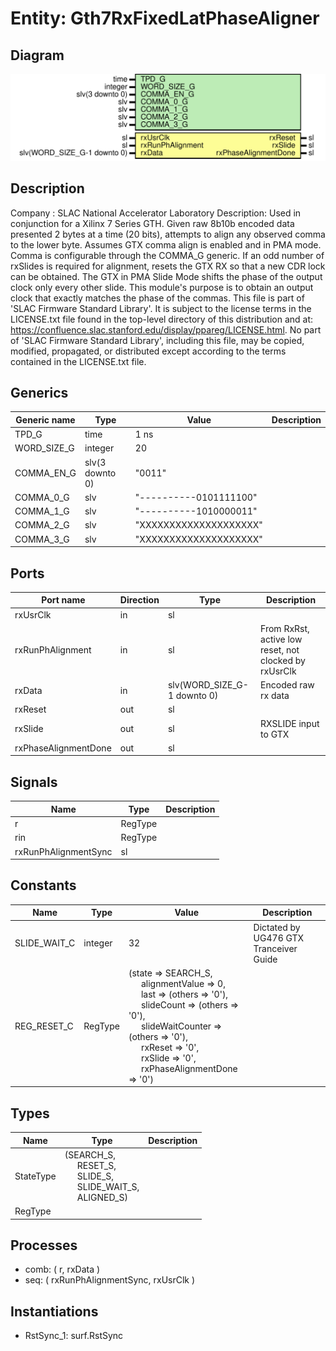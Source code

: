 # Entity: Gth7RxFixedLatPhaseAligner

## Diagram

![Diagram](Gth7RxFixedLatPhaseAligner.svg "Diagram")
## Description

Company    : SLAC National Accelerator Laboratory
Description:
Used in conjunction for a Xilinx 7 Series GTH.
Given raw 8b10b encoded data presented 2 bytes at a time (20 bits),
attempts to align any observed comma to the lower byte.
Assumes GTX comma align is enabled and in PMA mode.
Comma is configurable through the COMMA_G generic.
If an odd number of rxSlides is required for alignment, resets the GTX RX
so that a new CDR lock can be obtained. The GTX in PMA Slide Mode shifts
the phase of the output clock only every other slide. This module's
purpose is to obtain an output clock that exactly matches the phase of the
commas.
This file is part of 'SLAC Firmware Standard Library'.
It is subject to the license terms in the LICENSE.txt file found in the
top-level directory of this distribution and at:
   https://confluence.slac.stanford.edu/display/ppareg/LICENSE.html.
No part of 'SLAC Firmware Standard Library', including this file,
may be copied, modified, propagated, or distributed except according to
the terms contained in the LICENSE.txt file.
## Generics

| Generic name | Type            | Value                  | Description |
| ------------ | --------------- | ---------------------- | ----------- |
| TPD_G        | time            | 1 ns                   |             |
| WORD_SIZE_G  | integer         | 20                     |             |
| COMMA_EN_G   | slv(3 downto 0) | "0011"                 |             |
| COMMA_0_G    | slv             | "----------0101111100" |             |
| COMMA_1_G    | slv             | "----------1010000011" |             |
| COMMA_2_G    | slv             | "XXXXXXXXXXXXXXXXXXXX" |             |
| COMMA_3_G    | slv             | "XXXXXXXXXXXXXXXXXXXX" |             |
## Ports

| Port name            | Direction | Type                        | Description                                           |
| -------------------- | --------- | --------------------------- | ----------------------------------------------------- |
| rxUsrClk             | in        | sl                          |                                                       |
| rxRunPhAlignment     | in        | sl                          | From RxRst, active low reset, not clocked by rxUsrClk |
| rxData               | in        | slv(WORD_SIZE_G-1 downto 0) | Encoded raw rx data                                   |
| rxReset              | out       | sl                          |                                                       |
| rxSlide              | out       | sl                          | RXSLIDE input to GTX                                  |
| rxPhaseAlignmentDone | out       | sl                          |                                                       |
## Signals

| Name                 | Type    | Description |
| -------------------- | ------- | ----------- |
| r                    | RegType |             |
|  rin                 | RegType |             |
| rxRunPhAlignmentSync | sl      |             |
## Constants

| Name         | Type    | Value                                                                                                                                                                                                                                                                                                                                                                                                                                                                                                                                                                                               | Description                            |
| ------------ | ------- | --------------------------------------------------------------------------------------------------------------------------------------------------------------------------------------------------------------------------------------------------------------------------------------------------------------------------------------------------------------------------------------------------------------------------------------------------------------------------------------------------------------------------------------------------------------------------------------------------- | -------------------------------------- |
| SLIDE_WAIT_C | integer |  32                                                                                                                                                                                                                                                                                                                                                                                                                                                                                                                                                                                                 | Dictated by UG476 GTX Tranceiver Guide |
| REG_RESET_C  | RegType |        (state                => SEARCH_S,<br><span style="padding-left:20px">        alignmentValue       => 0,<br><span style="padding-left:20px">        last                 => (others => '0'),<br><span style="padding-left:20px">        slideCount           => (others => '0'),<br><span style="padding-left:20px">        slideWaitCounter     => (others => '0'),<br><span style="padding-left:20px">        rxReset              => '0',<br><span style="padding-left:20px">        rxSlide              => '0',<br><span style="padding-left:20px">        rxPhaseAlignmentDone => '0') |                                        |
## Types

| Name      | Type                                                                                                                                                                                                   | Description |
| --------- | ------------------------------------------------------------------------------------------------------------------------------------------------------------------------------------------------------ | ----------- |
| StateType | (SEARCH_S,<br><span style="padding-left:20px"> RESET_S,<br><span style="padding-left:20px"> SLIDE_S,<br><span style="padding-left:20px"> SLIDE_WAIT_S,<br><span style="padding-left:20px"> ALIGNED_S)  |             |
| RegType   |                                                                                                                                                                                                        |             |
## Processes
- comb: ( r, rxData )
- seq: ( rxRunPhAlignmentSync, rxUsrClk )
## Instantiations

- RstSync_1: surf.RstSync

